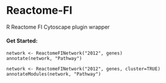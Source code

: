 Reactome-FI
===========

R Reactome FI Cytoscape plugin wrapper


#### Get Started:

    network <- ReactomeFINetwork("2012", genes)
    annotate(network, "Pathway")

    network <- ReactomeFINetwork("2012", genes, cluster=TRUE)
    annotateModules(network, "Pathway")
